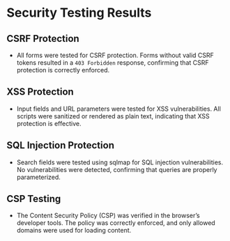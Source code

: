 # Security Testing Results

## CSRF Protection

- All forms were tested for CSRF protection. Forms without valid CSRF tokens resulted in a `403 Forbidden` response, confirming that CSRF protection is correctly enforced.

## XSS Protection

- Input fields and URL parameters were tested for XSS vulnerabilities. All scripts were sanitized or rendered as plain text, indicating that XSS protection is effective.

## SQL Injection Protection

- Search fields were tested using sqlmap for SQL injection vulnerabilities. No vulnerabilities were detected, confirming that queries are properly parameterized.

## CSP Testing

- The Content Security Policy (CSP) was verified in the browser’s developer tools. The policy was correctly enforced, and only allowed domains were used for loading content.
